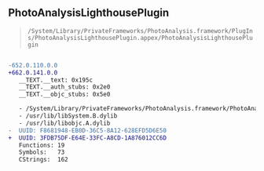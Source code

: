 ## PhotoAnalysisLighthousePlugin

> `/System/Library/PrivateFrameworks/PhotoAnalysis.framework/PlugIns/PhotoAnalysisLighthousePlugin.appex/PhotoAnalysisLighthousePlugin`

```diff

-652.0.110.0.0
+662.0.141.0.0
   __TEXT.__text: 0x195c
   __TEXT.__auth_stubs: 0x2e0
   __TEXT.__objc_stubs: 0x5e0

   - /System/Library/PrivateFrameworks/PhotoAnalysis.framework/PhotoAnalysis
   - /usr/lib/libSystem.B.dylib
   - /usr/lib/libobjc.A.dylib
-  UUID: F8681948-EB0D-36C5-8A12-628EFD5D6E50
+  UUID: 3FDB75DF-E64E-33FC-A8CD-1A876012CC6D
   Functions: 19
   Symbols:   73
   CStrings:  162

```
